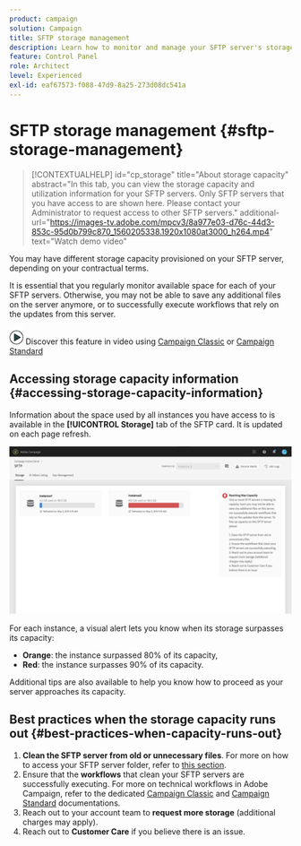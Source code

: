 ```yaml
---
product: campaign
solution: Campaign 
title: SFTP storage management
description: Learn how to monitor and manage your SFTP server's storage
feature: Control Panel
role: Architect
level: Experienced
exl-id: eaf67573-f088-47d9-8a25-273d08dc541a
---
```

# SFTP storage management {#sftp-storage-management}

>[!CONTEXTUALHELP]
>id="cp_storage"
>title="About storage capacity"
>abstract="In this tab, you can view the storage capacity and utilization information for your SFTP servers. Only SFTP servers that you have access to are shown here. Please contact your Administrator to request access to other SFTP servers."
>additional-url="https://images-tv.adobe.com/mpcv3/8a977e03-d76c-44d3-853c-95d0b799c870_1560205338.1920x1080at3000_h264.mp4" text="Watch demo video"

You may have different storage capacity provisioned on your SFTP server, depending on your contractual terms.

It is essential that you regularly monitor available space for each of your SFTP servers. Otherwise, you may not be able to save any additional files on the server anymore, or to successfully execute workflows that rely on the updates from this server.

![](assets/do-not-localize/how-to-video.png) Discover this feature in video using [Campaign Classic](https://experienceleague.adobe.com/docs/campaign-classic-learn/control-panel/sftp-management/monitoring-server-capacity.html?lang=en#sftp-management) or [Campaign Standard](https://experienceleague.adobe.com/docs/campaign-standard-learn/control-panel/sftp-management/monitoring-server-capacity.html?lang=en#sftp-management)

## Accessing storage capacity information {#accessing-storage-capacity-information}

Information about the space used by all instances you have access to is available in the **[!UICONTROL Storage]** tab of the SFTP card. It is updated on each page refresh.

![](assets/control_panel_space.png)

For each instance, a visual alert lets you know when its storage surpasses its capacity:

* **Orange**: the instance surpassed 80% of its capacity,
* **Red**: the instance surpasses 90% of its capacity.

Additional tips are also available to help you know how to proceed as your server approaches its capacity.

## Best practices when the storage capacity runs out {#best-practices-when-capacity-runs-out}

1. **Clean the SFTP server from old or unnecessary files**. For more on how to access your SFTP server folder, refer to [this section](../../sftp/using/logging-into-sftp-server.md).
1. Ensure that the **workflows** that clean your SFTP servers are successfully executing. For more on technical workflows in Adobe Campaign, refer to the dedicated [Campaign Classic](https://experienceleague.adobe.com/docs/campaign-classic/using/automating-with-workflows/advanced-management/about-technical-workflows.html) and [Campaign Standard](https://experienceleague.adobe.com/docs/campaign-standard/using/administrating/application-settings/technical-workflows.html) documentations.
1. Reach out to your account team to **request more storage** (additional charges may apply).
1. Reach out to **Customer Care** if you believe there is an issue.
